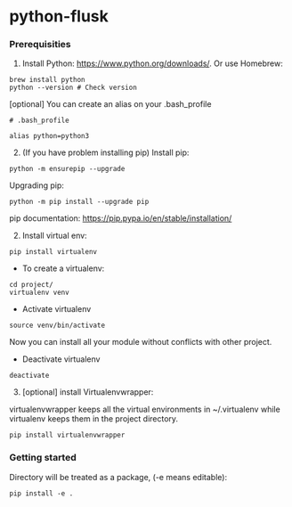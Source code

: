 # python-flusk

### Prerequisities

1. Install Python: https://www.python.org/downloads/. Or use Homebrew: 

```
brew install python
python --version # Check version
```

[optional] You can create an alias on your .bash_profile

```
# .bash_profile

alias python=python3
```

2. (If you have problem installing pip) Install pip:

```
python -m ensurepip --upgrade

```

Upgrading pip:

```
python -m pip install --upgrade pip
```

pip documentation: https://pip.pypa.io/en/stable/installation/

2. Install virtual env:

```
pip install virtualenv
```

- To create a virtualenv:

```
cd project/
virtualenv venv
```

- Activate virtualenv

```
source venv/bin/activate
```

Now you can install all your module without conflicts with other project.


- Deactivate virtualenv

```
deactivate
```

3. [optional] install Virtualenvwrapper:

virtualenvwrapper keeps all the virtual environments in ~/.virtualenv while virtualenv keeps them in the project directory.

```
pip install virtualenvwrapper
```

### Getting started

Directory will be treated as a package, (-e means editable):

```
pip install -e .
```